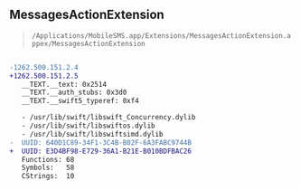 ## MessagesActionExtension

> `/Applications/MobileSMS.app/Extensions/MessagesActionExtension.appex/MessagesActionExtension`

```diff

-1262.500.151.2.4
+1262.500.151.2.5
   __TEXT.__text: 0x2514
   __TEXT.__auth_stubs: 0x3d0
   __TEXT.__swift5_typeref: 0xf4

   - /usr/lib/swift/libswift_Concurrency.dylib
   - /usr/lib/swift/libswiftos.dylib
   - /usr/lib/swift/libswiftsimd.dylib
-  UUID: 640D1C89-34F1-3C4B-B02F-6A3FABC9744B
+  UUID: E3D4BF98-E729-36A1-B21E-B010BDFBAC26
   Functions: 68
   Symbols:   58
   CStrings:  10

```
